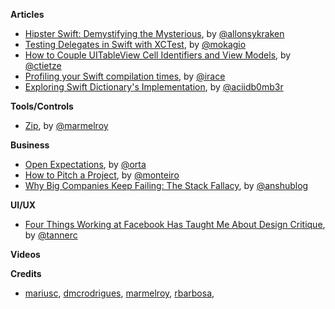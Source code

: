 **Articles**

* [Hipster Swift: Demystifying the Mysterious](http://krakendev.io/blog/hipster-swift), by [@allonsykraken](https://twitter.com/allonsykraken)
* [Testing Delegates in Swift with XCTest](http://www.mokacoding.com/blog/testing-delegates-in-swift-with-xctest/), by [@mokagio](https://twitter.com/mokagio)
* [How to Couple UITableView Cell Identifiers and View Models](http://christiantietze.de/posts/2016/01/table-view-identifier-view-model/), by [@ctietze](https://twitter.com/ctietze)
* [Profiling your Swift compilation times](http://irace.me/swift-profiling/), by [@irace](https://twitter.com/irace)
* [Exploring Swift Dictionary's Implementation](http://ankit.im/swift/2016/01/20/exploring-swift-dictionary-implementation/), by [@aciidb0mb3r](https://twitter.com/aciidb0mb3r)


**Tools/Controls**

* [Zip](https://github.com/marmelroy/Zip), by [@marmelroy](https://twitter.com/marmelroy)


**Business**

* [Open Expectations](http://artsy.github.io/blog/2016/01/13/OSS-Expectations/), by [@orta](https://twitter.com/orta)
* [How to Pitch a Project](https://deardesignstudent.com/how-to-pitch-a-project-4a391f7cf3b3#.knyxwvhve), by [@monteiro](https://twitter.com/monteiro)
* [Why Big Companies Keep Failing: The Stack Fallacy](http://techcrunch.com/2016/01/18/why-big-companies-keep-failing-the-stack-fallacy/?ncid=rss#.fkfrrxw:Pp7T), by [@anshublog](https://twitter.com/anshublog)


**UI/UX**

* [Four Things Working at Facebook Has Taught Me About Design Critique](https://medium.com/facebook-design/critique-is-an-important-part-of-any-design-process-whether-you-work-as-part-of-a-team-or-solo-ef3dcb299ce3#.6j54asduf), by [@tannerc](https://twitter.com/tannerc)

**Videos**



**Credits**

* [mariusc](https://github.com/mariusc), [dmcrodrigues](https://github.com/dmcrodrigues), [marmelroy](https://github.com/marmelroy), [rbarbosa](https://github.com/rbarbosa),



